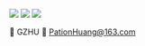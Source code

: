 ![](https://img.shields.io/badge/C%2B%2B-00599C?style=for-the-badge&logo=c%2B%2B&logoColor=white)
![](https://img.shields.io/badge/Rust-000000?style=for-the-badge&logo=rust&logoColor=white)
![](https://img.shields.io/badge/Python-3776AB?style=for-the-badge&logo=python&logoColor=white)

🏫 GZHU
📧 PationHuang@163.com
